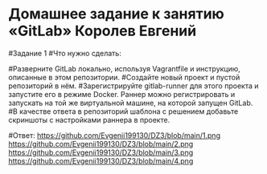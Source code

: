 # Домашнее задание к занятию «GitLab» Королев Евгений
#Задание 1
#Что нужно сделать:

#Разверните GitLab локально, используя Vagrantfile и инструкцию, описанные в этом репозитории.
#Создайте новый проект и пустой репозиторий в нём.
#Зарегистрируйте gitlab-runner для этого проекта и запустите его в режиме Docker. Раннер можно регистрировать и запускать на той же виртуальной машине, на которой запущен GitLab.
#В качестве ответа в репозиторий шаблона с решением добавьте скриншоты с настройками раннера в проекте.

#Ответ:
https://github.com/Evgenii199130/DZ3/blob/main/1.png
https://github.com/Evgenii199130/DZ3/blob/main/2.png
https://github.com/Evgenii199130/DZ3/blob/main/3.png
https://github.com/Evgenii199130/DZ3/blob/main/4.png
